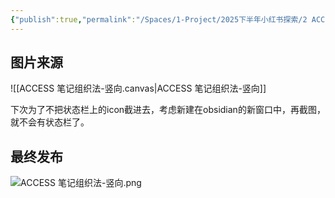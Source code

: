 ```yaml
---
{"publish":true,"permalink":"/Spaces/1-Project/2025下半年小红书探索/2 ACCESS笔记组织法.md","created":"2025-07-15","modified":"2025-07-15","cssclasses":""}
---
```



## 图片来源

![[ACCESS 笔记组织法-竖向.canvas|ACCESS 笔记组织法-竖向]]

下次为了不把状态栏上的icon截进去，考虑新建在obsidian的新窗口中，再截图，就不会有状态栏了。

## 最终发布


![ACCESS 笔记组织法-竖向.png](https://pub-pic.oldwinter.top/2025/07/8bd26bb482cbc3727c6aefd3b939cdb7.png)


